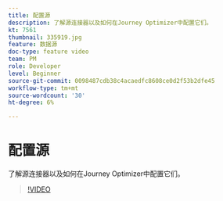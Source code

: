 ```yaml
---
title: 配置源
description: 了解源连接器以及如何在Journey Optimizer中配置它们。
kt: 7561
thumbnail: 335919.jpg
feature: 数据源
doc-type: feature video
team: PM
role: Developer
level: Beginner
source-git-commit: 0098487cdb38c4acaedfc8608ce0d2f53b2dfe45
workflow-type: tm+mt
source-wordcount: '30'
ht-degree: 6%

---
```



# 配置源

了解源连接器以及如何在Journey Optimizer中配置它们。

>[!VIDEO](https://video.tv.adobe.com/v/335919?quality=12)

